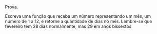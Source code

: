 Prova.


Escreva uma função que receba um número representando um mês, um número de 1 a 12, e retorne a quantidade de dias no mês. 
Lembre-se que fevereiro tem 28 dias normalmente, mas 29 em anos bissextos.
